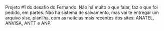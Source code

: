 Projeto #1 do desafio do Fernando.
Não há muito o que falar, faz o que foi pedido, em partes.
Não há sistema de salvamento, mas vai te entregar um arquivo xlsx, planilha, com as noticias mais recentes dos sites: ANATEL, ANVISA, ANTT e ANP.
